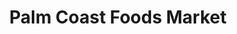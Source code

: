 ---
title: "Palm Coast Foods Market"
url: /palm-coast/palm-coast-foods-market/
shop: greengrocer
---